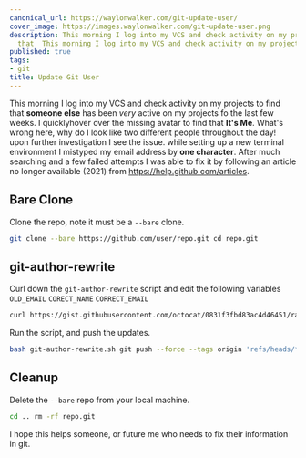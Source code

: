 ```yaml
---
canonical_url: https://waylonwalker.com/git-update-user/
cover_image: https://images.waylonwalker.com/git-update-user.png
description: This morning I log into my VCS and check activity on my projects to find
  that  This morning I log into my VCS and check activity on my projects to find that  Cl
published: true
tags:
- git
title: Update Git User
---
```


This morning I log into my VCS and check activity on my projects to find that **someone else** has been _very_ active on my projects fo the last few weeks. I quicklyhover over the missing avatar to find that **It's Me**.  What's wrong here, why do I look like two different people throughout the day!  upon further investigation I see the issue.  while setting up a new terminal environment I mistyped my email address by **one character**.  After much searching and a few failed attempts I was able to fix it by following an article no longer available (2021) from https://help.github.com/articles.

 
## Bare Clone

Clone the repo, note it must be a `--bare` clone.

``` bash
git clone --bare https://github.com/user/repo.git cd repo.git
```
 
## git-author-rewrite

Curl down the `git-author-rewrite` script and edit the following variables `OLD_EMAIL` `CORECT_NAME` `CORRECT_EMAIL`

``` bash
curl https://gist.githubusercontent.com/octocat/0831f3fbd83ac4d46451/raw/c197afe3e9ea2e4218f9fccbc0f36d2b8fd3c1e3/git-author-rewrite.sh > git-author-rewrite.sh
```

Run the script, and push the updates.


``` bash
bash git-author-rewrite.sh git push --force --tags origin 'refs/heads/**'
```

## Cleanup

Delete the `--bare` repo from your local machine.
```bash
cd .. rm -rf repo.git
```

I hope this helps someone, or future me who needs to fix their information in git.